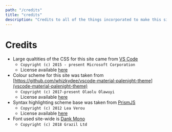 ```yaml
---
path: "/credits"
title: "credits"
description: "Credits to all of the things incorporated to make this site"
---
```

# Credits

* Large qualtities of the CSS for this site came from [VS Code](https://github.com/microsoft/vscode/)
  * `Copyright (c) 2015 - present Microsoft Corporation`
  * License available [here](https://github.com/microsoft/vscode/blob/master/LICENSE.txt)
* Colour scheme for this site was taken from [https://github.com/whizkydee/vscode-material-palenight-theme](vscode-material-palenight-theme)
  * `Copyright (c) 2017-present Olaolu Olawuyi`
  * License available [here](https://github.com/whizkydee/vscode-material-palenight-theme/blob/master/license.md)
* Syntax highlighting scheme base was taken from [PrismJS](https://github.com/PrismJS/prism/)
  * `Copyright (c) 2012 Lea Verou`
  * License available [here](https://github.com/PrismJS/prism/blob/master/LICENSE)
* Font used site-wide is [Dank Mono](https://dank.sh/)
  * `Copyright (c) 2018 Grazil Ltd`